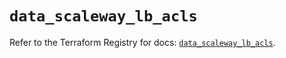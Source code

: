 # `data_scaleway_lb_acls`

Refer to the Terraform Registry for docs: [`data_scaleway_lb_acls`](https://registry.terraform.io/providers/scaleway/scaleway/2.49.0/docs/data-sources/lb_acls).
